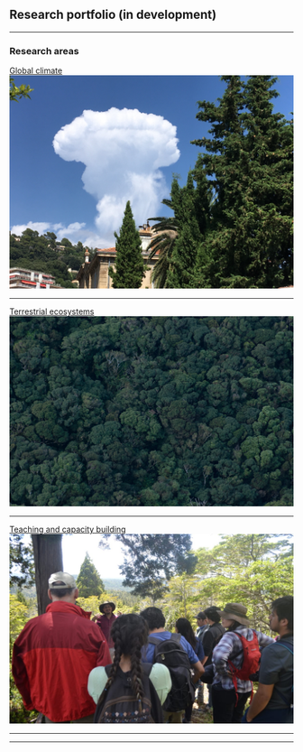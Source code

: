 ## Research portfolio (in development)

---

### Research areas

[Global climate](/sample_page)
<img src="images/IMG_5687.JPG?raw=true"/>

---
[Terrestrial ecosystems](/pdf/sample_presentation.pdf)
<img src="images/DSC_0885.jpg?raw=true"/>

---
[Teaching and capacity building](http://example.com/)
<img src="images/IMG_6316.JPG?raw=true"/>

---



---
<!-- Remove above link if you don't want to attibute -->
